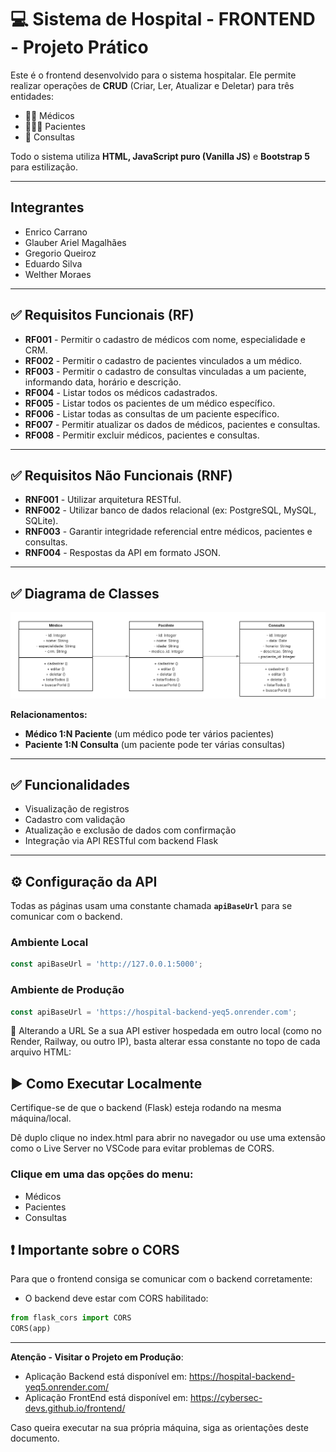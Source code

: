 # 💻 Sistema de Hospital - FRONTEND - Projeto Prático

Este é o frontend desenvolvido para o sistema hospitalar. Ele permite realizar operações de **CRUD** (Criar, Ler, Atualizar e Deletar) para três entidades:

- 👨‍⚕️ Médicos  
- 🧑‍🤝‍🧑 Pacientes  
- 📅 Consultas  

Todo o sistema utiliza **HTML, JavaScript puro (Vanilla JS)** e **Bootstrap 5** para estilização.

---
## Integrantes

- Enrico Carrano  
- Glauber Ariel Magalhães  
- Gregorio Queiroz  
- Eduardo Silva  
- Welther Moraes  

---

## ✅ Requisitos Funcionais (RF)

- **RF001** - Permitir o cadastro de médicos com nome, especialidade e CRM.  
- **RF002** - Permitir o cadastro de pacientes vinculados a um médico.  
- **RF003** - Permitir o cadastro de consultas vinculadas a um paciente, informando data, horário e descrição.  
- **RF004** - Listar todos os médicos cadastrados.  
- **RF005** - Listar todos os pacientes de um médico específico.  
- **RF006** - Listar todas as consultas de um paciente específico.  
- **RF007** - Permitir atualizar os dados de médicos, pacientes e consultas.  
- **RF008** - Permitir excluir médicos, pacientes e consultas.  

---

## ✅ Requisitos Não Funcionais (RNF)

- **RNF001** - Utilizar arquitetura RESTful.  
- **RNF002** - Utilizar banco de dados relacional (ex: PostgreSQL, MySQL, SQLite).  
- **RNF003** - Garantir integridade referencial entre médicos, pacientes e consultas.  
- **RNF004** - Respostas da API em formato JSON.  

---

## ✅ Diagrama de Classes

![Diagrama UML](https://raw.githubusercontent.com/cybersec-devs/backend/refs/heads/main/Classe%20UML.png)

**Relacionamentos:**

- **Médico 1:N Paciente** (um médico pode ter vários pacientes)  
- **Paciente 1:N Consulta** (um paciente pode ter várias consultas)  

---

## ✅ Funcionalidades

- Visualização de registros
- Cadastro com validação
- Atualização e exclusão de dados com confirmação
- Integração via API RESTful com backend Flask

---

## ⚙️ Configuração da API

Todas as páginas usam uma constante chamada **`apiBaseUrl`** para se comunicar com o backend.

### Ambiente Local
```js
const apiBaseUrl = 'http://127.0.0.1:5000'; 
```

### Ambiente de Produção
```js
const apiBaseUrl = 'https://hospital-backend-yeq5.onrender.com';
```

📌 Alterando a URL
Se a sua API estiver hospedada em outro local (como no Render, Railway, ou outro IP), basta alterar essa constante no topo de cada arquivo HTML:


##  ▶️ Como Executar Localmente
Certifique-se de que o backend (Flask) esteja rodando na mesma máquina/local.

Dê duplo clique no index.html para abrir no navegador ou use uma extensão como o Live Server no VSCode para evitar problemas de CORS.

###  Clique em uma das opções do menu:
- Médicos
- Pacientes
- Consultas

## ❗ Importante sobre o CORS
Para que o frontend consiga se comunicar com o backend corretamente:
- O backend deve estar com CORS habilitado:

```python
from flask_cors import CORS
CORS(app)
```

---

**Atenção - Visitar o Projeto em Produção**: 

- Aplicação Backend está disponível em: <https://hospital-backend-yeq5.onrender.com/>
- Aplicação FrontEnd está disponível em: <https://cybersec-devs.github.io/frontend/>


Caso queira executar na sua própria máquina, siga as orientações deste documento.